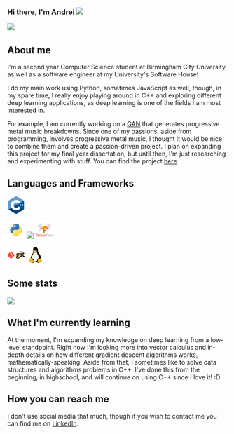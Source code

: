 ### Hi there, I'm Andrei <img src="https://media.giphy.com/media/hvRJCLFzcasrR4ia7z/giphy.gif" width="25px">

![](https://visitor-badge.glitch.me/badge?page_id=j4ndrw.j4ndrw)
<!--
**j4ndrw/j4ndrw** is a ✨ _special_ ✨ repository because its `README.md` (this file) appears on your GitHub profile.

Here are some ideas to get you started:

- 🔭 I’m currently working on ...
- 🌱 I’m currently learning ...
- 👯 I’m looking to collaborate on ...
- 🤔 I’m looking for help with ...
- 💬 Ask me about ...
- 📫 How to reach me: ...
- 😄 Pronouns: ...
- ⚡ Fun fact: ...
-->

## About me

I'm a second year Computer Science student at Birmingham City University, as well as a software engineer at my University's Software House!

I do my main work using Python, sometimes JavaScript as well, though, in my spare time, I really enjoy playing around in C++ and exploring different deep learning applications, as deep learning is one of the fields I am most interested in.

For example, I am currently working on a [GAN](https://arxiv.org/pdf/1406.2661.pdf) that generates progressive metal music breakdowns. Since one of my passions, aside from programming, involves progressive metal music, I thought it would be nice to combine them and create a passion-driven project. I plan on expanding this project for my final year dissertation, but until then, I'm just researching and experimenting with stuff. You can find the project [here](https://github.com/j4ndrw/djenerator-GAN).

## Languages and Frameworks

<code><img height="40" src="https://raw.githubusercontent.com/github/explore/80688e429a7d4ef2fca1e82350fe8e3517d3494d/topics/cpp/cpp.png"></code><br>

<code><img height="40" src="https://raw.githubusercontent.com/github/explore/80688e429a7d4ef2fca1e82350fe8e3517d3494d/topics/python/python.png"></code>
<code><img height="30" src="https://github.com/pytorch/pytorch/blob/master/docs/source/_static/img/pytorch-logo-dark.png"></code>
<code><img height="40" src="https://raw.githubusercontent.com/github/explore/80688e429a7d4ef2fca1e82350fe8e3517d3494d/topics/tensorflow/tensorflow.png"></code><br>

<code><img height="40" src="https://raw.githubusercontent.com/github/explore/80688e429a7d4ef2fca1e82350fe8e3517d3494d/topics/git/git.png"></code>
<code><img height="40" src="https://raw.githubusercontent.com/github/explore/80688e429a7d4ef2fca1e82350fe8e3517d3494d/topics/linux/linux.png"></code>

## Some stats

<a href="https://github.com/anuraghazra/github-readme-stats">
  <img align="center" src="https://github-readme-stats.vercel.app/api/top-langs/?username=j4ndrw" />
</a>

## What I'm currently learning

At the moment, I'm expanding my knowledge on deep learning from a low-level standpoint. Right now I'm looking more into vector calculus and in-depth details on how different gradient descent algorithms works, mathematically-speaking. Aside from that, I sometimes like to solve data structures and algorithms problems in C++. I've done this from the beginning, in highschool, and will continue on using C++ since I love it! :D

## How you can reach me

I don't use social media that much, though if you wish to contact me you can find me on [LinkedIn](https://www.linkedin.com/in/andrei-alin-murjan-812908197/).
